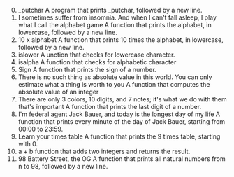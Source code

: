 0. _putchar
A program that prints _putchar, followed by a new line.
1. I sometimes suffer from insomnia. And when I can't fall asleep, I play what I call the alphabet game
A function that prints the alphabet, in lowercase, followed by a new line.
2. 10 x alphabet
A function that prints 10 times the alphabet, in lowercase, followed by a new line.
3. islower
A unction that checks for lowercase character.
4. isalpha
A function that checks for alphabetic character
5. Sign
A function that prints the sign of a number.
6. There is no such thing as absolute value in this world. You can only estimate what a thing is worth to you
A function that computes the absolute value of an integer
7. There are only 3 colors, 10 digits, and 7 notes; it's what we do with them that's important
A function that prints the last digit of a number.
8. I'm federal agent Jack Bauer, and today is the longest day of my life
A function that prints every minute of the day of Jack Bauer, starting from 00:00 to 23:59.
9. Learn your times table
A function that prints the 9 times table, starting with 0.
10. a + b
function that adds two integers and returns the result.
11. 98 Battery Street, the OG
A function that prints all natural numbers from n to 98, followed by a new line.
